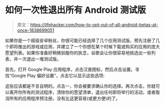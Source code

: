 # 如何一次性退出所有 Android 测试版

> 原文：<https://lifehacker.com/how-to-opt-out-of-all-android-betas-at-once-1838699051>

如果你是一个超级安卓粉丝，你很可能已经选择了几个应用测试版，预先注册了几个即将推出的游戏或应用，并建立了一个你想在某个时候下载或购买的应用的庞大愿望列表。如果你准备好稍微驯服你的执念，谷歌会让你很容易地挑选出一些列表，并一次退出一堆测试版。



首先，打开 Google Play 应用程序，点击汉堡图标，然后点击设置。寻找“Google Play 偏好设置”，点击它以显示这些选项:

这些应该都是不言自明的。点击一，你会被要求确认你的选择。再次点击，你就可以离开你所有的测试程序，清除你的愿望清单，退出任何即将举行的活动，或者取消所有的应用程序预注册。没有比这更容易(或更方便)的了。